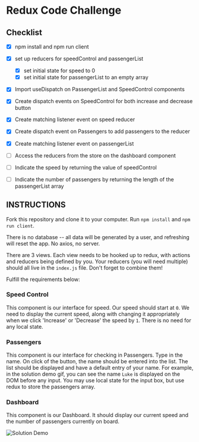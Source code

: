 # Redux Code Challenge

## Checklist
- [x] npm install and npm run client
- [x] set up reducers for speedControl and passengerList
    - [x] set initial state for speed to 0
    - [x] set initial state for passengerList to an empty array
- [x] Import useDispatch on PassengerList and SpeedControl components 
- [x] Create dispatch events on SpeedControl for both increase and decrease button
- [x] Create matching listener event on speed reducer
- [x] Create dispatch event on Passengers to add passengers to the reducer 
- [x] Create matching listener event on passengerList
- [ ] Access the reducers from the store on the dashboard component
- [ ] Indicate the speed by returning the value of speedControl
- [ ] Indicate the number of passengers by returning the length of the passengerList array


## INSTRUCTIONS
Fork this repository and clone it to your computer. Run `npm install` and `npm run client`.

There is no database -- all data will be generated by a user, and refreshing will reset the app. No axios, no server.

There are 3 views. Each view needs to be hooked up to redux, with actions and reducers being defined by you. Your reducers (you will need multiple) should all live in the `index.js` file. Don't forget to combine them!

Fulfill the requirements below:

### Speed Control

This component is our interface for speed. Our speed should start at `0`. We need to display the current speed, along with changing it appropriately when we click 'Increase' or 'Decrease' the speed by `1`. There is no need for any local state.

### Passengers

This component is our interface for checking in Passengers. Type in the name. On click of the button, the name should be entered into the list. The list should be displayed and have a default entry of your name. For example, in the solution demo gif, you can see the name `Luke` is displayed on the DOM before any input. You may use local state for the input box, but use redux to store the passengers array.

### Dashboard

This component is our Dashboard. It should display our current speed and the number of passengers currently on board. 

![Solution Demo](solution-demo.gif)
